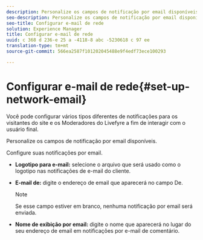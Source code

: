 ```yaml
---
description: Personalize os campos de notificação por email disponíveis.
seo-description: Personalize os campos de notificação por email disponíveis.
seo-title: Configurar e-mail de rede
solution: Experience Manager
title: Configurar e-mail de rede
uuid: c 368 d 236-e 25 a -4118-8 abc -5230618 c 97 ee
translation-type: tm+mt
source-git-commit: 566ea2587f101202045488e9f4edf73ece100293

---
```



# Configurar e-mail de rede{#set-up-network-email}

Você pode configurar vários tipos diferentes de notificações para os visitantes do site e os Moderadores do Livefyre a fim de interagir com o usuário final.

Personalize os campos de notificação por email disponíveis.

Configure suas notificações por email.

* **Logotipo para e-mail:** selecione o arquivo que será usado como o logotipo nas notificações de e-mail do cliente.
* **E-mail de:** digite o endereço de email que aparecerá no campo De.

   >[!NOTE]
   >
   >Se esse campo estiver em branco, nenhuma notificação por email será enviada.

* **Nome de exibição por email:** digite o nome que aparecerá no lugar do seu endereço de email em notificações por e-mail de comentário.

